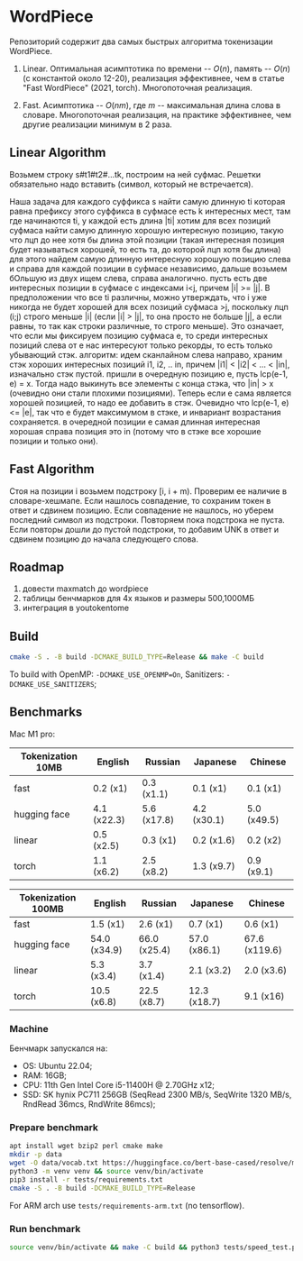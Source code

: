 # WordPiece

Репозиторий содержит два самых быстрых алгоритма токенизации WordPiece.

1) Linear. Оптимальная асимптотика по времени -- $O(n)$, память -- $O(n)$ (с константой около 12-20), реализация эффективнее, чем в статье "Fast WordPiece" (2021, torch). Многопоточная реализация.

2) Fast. Асимптотика -- $O(nm)$, где $m$ -- максимальная длина слова в словаре. Многопоточная реализация, на практике эффективнее, чем другие реализации минимум в 2 раза.

## Linear Algorithm

Возьмем строку s#t1#t2#...tk, построим на ней суфмас. Решетки обязательно надо вставить (символ, который не встречается).

Наша задача для каждого суффикса s найти самую длинную ti которая равна префиксу этого суффикса
в суфмасе есть k интересных мест, там где начинаются ti, у каждой есть длина |ti|
хотим для всех позиций суфмаса найти самую длинную хорошую интересную позицию, такую что лцп до нее хотя бы длина этой позиции (такая интересная позиция будет называться хорошей, то есть та, до которой лцп хотя бы длина)
для этого найдем самую длинную интересную хорошую позицию слева и справа для каждой позиции в суфмасе независимо, дальше возьмем бОльшую из двух
ищем слева, справа аналогично. пусть есть две интересных позиции в суфмасе с индексами i<j, причем |i| >= |j|. В предположении что все ti различны, можно утверждать, что i уже никогда не будет хорошей для всех позиций суфмаса >j, поскольку лцп (i;j) строго меньше |i| (если |i| > |j|, то она просто не больше |j|, а если равны, то так как строки различные, то строго меньше). Это означает, что если мы фиксируем позицию суфмаса e, то среди интересных позиций слева от e нас интересуют только рекорды, то есть только убывающий стэк.
алгоритм: идем сканлайном слева направо, храним стэк хороших интересных позиций i1, i2, .. in, причем |i1| < |i2| < ... < |in|, изначально стэк пустой. пришли в очередную позицию e, пусть lcp(e-1, e) = x. Тогда надо выкинуть все элементы с конца стэка, что |in| > x (очевидно они стали плохими позициями). Теперь если e сама является хорошей позицией, то надо ее добавить в стэк. Очевидно что lcp(e-1, e) <= |e|, так что e будет максимумом в стэке, и инвариант возрастания сохраняется. в очередной позиции e самая длинная интересная хорошая справа позиция это in (потому что в стэке все хорошие позиции и только они).

## Fast Algorithm

Стоя на позиции i возьмем подстроку [i, i + m). Проверим ее наличие в словаре-хешмапе. Если нашлось совпадение, то сохраним токен в ответ и сдвинем позицию. Если совпадение не нашлось, но уберем последний символ из подстроки. Повторяем пока подстрока не пуста. Если повторы дошли до пустой подстроки, то добавим UNK в ответ и сдвинем позицию до начала следующего слова.

## Roadmap

1. довести maxmatch до wordpiece
2. таблицы бенчмарков для 4х языков и размеры 500,1000МБ
3. интеграция в youtokentome

## Build

```bash
cmake -S . -B build -DCMAKE_BUILD_TYPE=Release && make -C build
```

To build with OpenMP: `-DCMAKE_USE_OPENMP=On`, Sanitizers: `-DCMAKE_USE_SANITIZERS`;

## Benchmarks

Mac M1 pro:

| Tokenization 10MB   |   English   |   Russian   |  Japanese   |   Chinese   |
|---------------------|-------------|-------------|-------------|-------------|
| fast                |  0.2 (x1)   | 0.3 (x1.1)  |  0.1 (x1)   |  0.1 (x1)   |
| hugging face        | 4.1 (x22.3) | 5.6 (x17.8) | 4.2 (x30.1) | 5.0 (x49.5) |
| linear              | 0.5 (x2.5)  |  0.3 (x1)   | 0.2 (x1.6)  |  0.2 (x2)   |
| torch               | 1.1 (x6.2)  | 2.5 (x8.2)  | 1.3 (x9.7)  | 0.9 (x9.1)  |

| Tokenization 100MB   |   English    |   Russian    |   Japanese   |    Chinese    |
|----------------------|--------------|--------------|--------------|---------------|
| fast                 |   1.5 (x1)   |   2.6 (x1)   |   0.7 (x1)   |   0.6 (x1)    |
| hugging face         | 54.0 (x34.9) | 66.0 (x25.4) | 57.0 (x86.1) | 67.6 (x119.6) |
| linear               |  5.3 (x3.4)  |  3.7 (x1.4)  |  2.1 (x3.2)  |  2.0 (x3.6)   |
| torch                | 10.5 (x6.8)  | 22.5 (x8.7)  | 12.3 (x18.7) |   9.1 (x16)   |




### Machine

Бенчмарк запускался на:
- OS: Ubuntu 22.04;
- RAM: 16GB;
- CPU: 11th Gen Intel Core i5-11400H @ 2.70GHz x12;
- SSD: SK hynix PC711 256GB (SeqRead 2300 MB/s, SeqWrite 1320 MB/s, RndRead 36mcs, RndWrite 86mcs);

### Prepare benchmark

```bash
apt install wget bzip2 perl cmake make
mkdir -p data
wget -O data/vocab.txt https://huggingface.co/bert-base-cased/resolve/main/vocab.txt
python3 -m venv venv && source venv/bin/activate
pip3 install -r tests/requirements.txt
cmake -S . -B build -DCMAKE_BUILD_TYPE=Release
```

For ARM arch use `tests/requirements-arm.txt` (no tensorflow).

### Run benchmark

```bash
source venv/bin/activate && make -C build && python3 tests/speed_test.py --langs en zh --vocab data/vocab.txt --corpus_size 100 --n_threads 8
```
